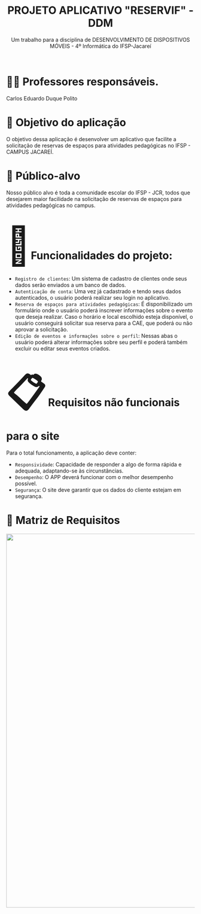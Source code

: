 <h1 align="center"> PROJETO APLICATIVO "RESERVIF" - DDM </h1>
<p align="center">Um trabalho para a disciplina de DESENVOLVIMENTO DE DISPOSITIVOS MÓVEIS - 4º Informática do IFSP-Jacareí</p>
<br>
<p align="center">
<h1>👨‍🏫 Professores responsáveis. </h1> 

Carlos Eduardo Duque Polito 

<h1>🎯 Objetivo do aplicação</h1> 
O objetivo dessa aplicação é desenvolver um aplicativo que facilite a solicitação de reservas de espaços para atividades pedagógicas no IFSP - CAMPUS JACAREÍ. 
<br>

<h1>👥 Público-alvo</h2>
Nosso público alvo é toda a comunidade escolar do IFSP - JCR, todos que desejarem maior facilidade na solicitação de reservas de espaços para atividades pedagógicas no campus. 

<h1><span style='font-size:100px;'>&#128311;</span>Funcionalidades do projeto:</h2>

- `Registro de clientes`: Um sistema de cadastro de clientes onde seus dados serão enviados a um banco de dados.
- `Autenticação de conta`: Uma vez já cadastrado e tendo seus dados autenticados, o usuário poderá realizar seu login no aplicativo. 
- `Reserva de espaços para atividades pedagógicas`: É disponibilizado um formulário onde o usuário poderá inscrever informações sobre o evento que deseja realizar. Caso o horário e local escolhido esteja disponível, o usuário conseguirá solicitar sua reserva para a CAE, que poderá ou não aprovar a solicitação.
- `Edição de eventos e informações sobre o perfil`: Nessas abas o usuário poderá alterar informações sobre seu perfil e poderá também excluir ou editar seus eventos criados.
  
<h1><span style='font-size:100px;'>&#128203;</span> Requisitos não funcionais para o site</h1> 
Para o total funcionamento, a aplicação deve conter:

- `Responsividade`: Capacidade de responder a algo de forma rápida e adequada, adaptando-se às circunstâncias. 
- `Desempenho`: O APP deverá funcionar com o melhor desempenho possível.
- `Segurança`: O site deve garantir que os dados do cliente estejam em segurança.

<h1>📑 Matriz de Requisitos</h1>
<img src="https://github.com/user-attachments/assets/2743c732-f86c-4b2d-82a0-d9670abd84e6" width=1000> 
